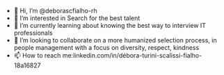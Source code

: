 - 👋 Hi, I’m @deborascfialho-rh
- 👀 I’m interested in Search for the best talent 
- 🌱 I’m currently learning about knowing the best way to interview IT professionals
- 💞️ I’m looking to collaborate on a more humanized selection process, in people management with a focus on diversity, respect, kindness
- 📫 How to reach me:linkedin.com/in/débora-turini-scalissi-fialho-18a16827

<!---
deborascfialho-rh/deborascfialho-rh is a ✨ special ✨ repository because its `README.md` (this file) appears on your GitHub profile.
You can click the Preview link to take a look at your changes.
--->

